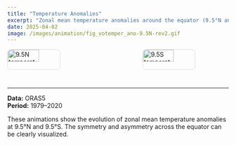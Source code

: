 ```yaml
---
title: "Temperature Anomalies"
excerpt: "Zonal mean temperature anomalies around the equator (9.5°N and 9.5°S)"
date: 2025-04-02
image: /images/animation/fig_votemper_ano-9.5N-rev2.gif
---
```


<style>
.img-row {
  display: flex;
  justify-content: space-between;  /* Aligns images side by side */
  gap: 1rem;
}
.img-row img {
  width: 60%;  /* Increased width to make the images larger */
  height: auto;
  border: 1px solid #ddd;
  border-radius: 8px;
}
</style>

<div class="img-row">
  <div>
    <img src="/images/animation/fig_votemper_ano-9.5N-rev2.gif" alt="9.5N temperature anomaly">
  </div>
  <div>
    <img src="/images/animation/fig_votemper_ano-9.5S-rev2.gif" alt="9.5S temperature anomaly">
  </div>
</div>


---

**Data:** ORAS5  
**Period:** 1979–2020

These animations show the evolution of zonal mean temperature anomalies at 9.5°N and 9.5°S. The symmetry and asymmetry across the equator can be clearly visualized.
